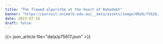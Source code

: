 ```yaml
---
title: "The flawed algorithm at the heart of Robodebt"
banner: "https://pursuit.unimelb.edu.au/__data/assets/image/0026/75626/The-flawed-algorithm-at-the-heart-of-Robodebt-_cd5879de-8bd3-454a-8faa-4b1b41bc4925.jpg"
date: 2023-07-10
draft: false
---
```


{{< json_article file="data/p75617.json" >}}